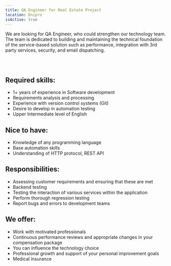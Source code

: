 ```yaml
---
title: QA Engineer for Real Estate Project
location: Dnipro
isActive: true
---
```

We are looking for QA Engineer, who could strengthen our technology team. The team is dedicated to building and maintaining the technical foundation of the service-based solution such as performance, integration with 3rd party services, security, and email dispatching.

###  

## Required skills:

* 1+ years of experience in Software development
* Requirements analysis and processing
* Experience with version control systems (Git)
* Desire to develop in automation testing
* Upper Intermediate level of English

## Nice to have:

* Knowledge of any programming language
* Base automation skills
* Understanding of HTTP protocol, REST API

## Responsibilities:

* Assessing customer requirements and ensuring that these are met
* Backend testing
* Testing the interaction of various services within the application
* Perform thorough regression testing
* Report bugs and errors to development teams

## We offer:

* Work with motivated professionals
* Continuous performance reviews and appropriate changes in your compensation package
* You can influence the technology choice
* Professional growth and support of your personal improvement goals
* Medical insurance